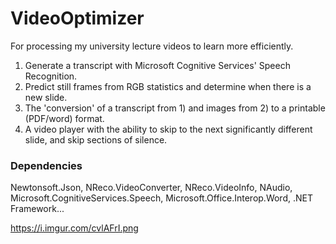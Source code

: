 # VideoOptimizer
For processing my university lecture videos to learn more efficiently.  
1. Generate a transcript with Microsoft Cognitive Services' Speech Recognition.  
2. Predict still frames from RGB statistics and determine when there is a new slide.  
3. The 'conversion' of a transcript from 1) and images from 2) to a printable (PDF/word) format.  
4. A video player with the ability to skip to the next significantly different slide, and skip sections of silence.  
### Dependencies ###
Newtonsoft.Json, NReco.VideoConverter, NReco.VideoInfo, NAudio, Microsoft.CognitiveServices.Speech, Microsoft.Office.Interop.Word, .NET Framework...


https://i.imgur.com/cvlAFrI.png
